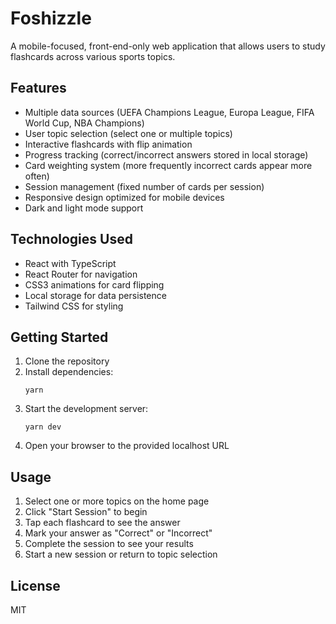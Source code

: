 # Foshizzle

A mobile-focused, front-end-only web application that allows users to study flashcards across various sports topics.

## Features

- Multiple data sources (UEFA Champions League, Europa League, FIFA World Cup, NBA Champions)
- User topic selection (select one or multiple topics)
- Interactive flashcards with flip animation
- Progress tracking (correct/incorrect answers stored in local storage)
- Card weighting system (more frequently incorrect cards appear more often)
- Session management (fixed number of cards per session)
- Responsive design optimized for mobile devices
- Dark and light mode support

## Technologies Used

- React with TypeScript
- React Router for navigation
- CSS3 animations for card flipping
- Local storage for data persistence
- Tailwind CSS for styling

## Getting Started

1. Clone the repository
2. Install dependencies:
   ```
   yarn
   ```
3. Start the development server:
   ```
   yarn dev
   ```
4. Open your browser to the provided localhost URL

## Usage

1. Select one or more topics on the home page
2. Click "Start Session" to begin
3. Tap each flashcard to see the answer
4. Mark your answer as "Correct" or "Incorrect"
5. Complete the session to see your results
6. Start a new session or return to topic selection

## License

MIT
